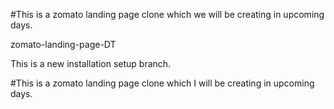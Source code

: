 
#This is a zomato landing page clone which we will be creating in upcoming days.

zomato-landing-page-DT


This is a new installation setup branch.



#This is a zomato landing page clone which I will be creating in upcoming days.

